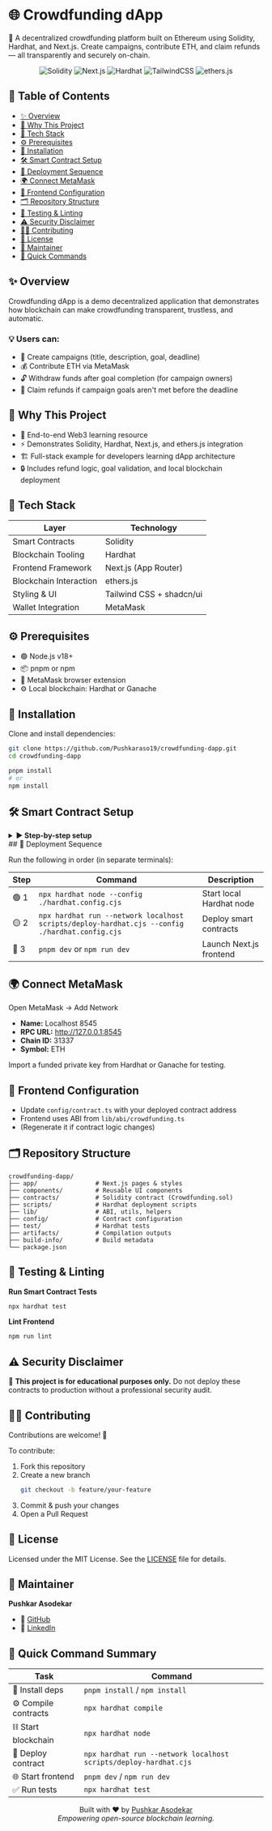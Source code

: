 
# 🌐 Crowdfunding dApp

🚀 A decentralized crowdfunding platform built on Ethereum using Solidity, Hardhat, and Next.js.
Create campaigns, contribute ETH, and claim refunds — all transparently and securely on-chain.

<p align="center"> 
<img src="https://img.shields.io/badge/Solidity-0.8+-blue?logo=solidity" alt="Solidity"> 
<img src="https://img.shields.io/badge/Next.js-14-black?logo=nextdotjs" alt="Next.js"> 
<img src="https://img.shields.io/badge/Hardhat-yellow?logo=ethereum" alt="Hardhat"> 
<img src="https://img.shields.io/badge/TailwindCSS-0EA5E9?logo=tailwindcss&logoColor=white" alt="TailwindCSS"> 
<img src="https://img.shields.io/badge/ethers.js-purple?logo=ethereum" alt="ethers.js"> 
</p>

## 🧭 Table of Contents

- [✨ Overview](#-overview)
- [🎯 Why This Project](#-why-this-project)
- [🧰 Tech Stack](#-tech-stack)
- [⚙️ Prerequisites](#️-prerequisites)
- [🧩 Installation](#-installation)
- [🛠️ Smart Contract Setup](#️-smart-contract-setup)
- [🧱 Deployment Sequence](#-deployment-sequence)
- [🌍 Connect MetaMask](#-connect-metamask)
- [🔧 Frontend Configuration](#-frontend-configuration)
- [🗂️ Repository Structure](#️-repository-structure)
- [🧪 Testing & Linting](#-testing--linting)
- [⚠️ Security Disclaimer](#️-security-disclaimer)
- [🧑‍💻 Contributing](#-contributing)
- [📜 License](#-license)
- [👤 Maintainer](#-maintainer)
- [📘 Quick Commands](#-quick-commands)

## ✨ Overview

Crowdfunding dApp is a demo decentralized application that demonstrates how blockchain can make crowdfunding transparent, trustless, and automatic.

### 💡 Users can:

- 🧾 Create campaigns (title, description, goal, deadline)
- 💰 Contribute ETH via MetaMask
- 🔓 Withdraw funds after goal completion (for campaign owners)
- 🔁 Claim refunds if campaign goals aren't met before the deadline

## 🎯 Why This Project

- 🧠 End-to-end Web3 learning resource
- ⚡ Demonstrates Solidity, Hardhat, Next.js, and ethers.js integration
- 🏗️ Full-stack example for developers learning dApp architecture
- 🔒 Includes refund logic, goal validation, and local blockchain deployment

## 🧰 Tech Stack

| Layer | Technology |
|-------|------------|
| Smart Contracts | Solidity |
| Blockchain Tooling | Hardhat |
| Frontend Framework | Next.js (App Router) |
| Blockchain Interaction | ethers.js |
| Styling & UI | Tailwind CSS + shadcn/ui |
| Wallet Integration | MetaMask |
## ⚙️ Prerequisites

- 🟢 Node.js v18+
- 📦 pnpm or npm
- 🦊 MetaMask browser extension
- ⚙️ Local blockchain: Hardhat or Ganache

## 🧩 Installation

Clone and install dependencies:

```bash
git clone https://github.com/Pushkaraso19/crowdfunding-dapp.git
cd crowdfunding-dapp

pnpm install
# or
npm install
```

## 🛠️ Smart Contract Setup

<details>
<summary><strong>▶️ Step-by-step setup</strong></summary>

### 1️⃣ Compile Contracts
```bash
npx hardhat compile --config ./hardhat.config.cjs
```

### 2️⃣ Start Local Blockchain

Choose one:

**Option A — Hardhat Node**
```bash
npx hardhat node --config ./hardhat.config.cjs
```

**Option B — Ganache**
Run Ganache UI → RPC URL: http://127.0.0.1:8545

</details>
## 🧱 Deployment Sequence

Run the following in order (in separate terminals):

| Step | Command | Description |
|------|---------|-------------|
| 🟢 1 | `npx hardhat node --config ./hardhat.config.cjs` | Start local Hardhat node |
| 🟡 2 | `npx hardhat run --network localhost scripts/deploy-hardhat.cjs --config ./hardhat.config.cjs` | Deploy smart contracts |
| 🔵 3 | `pnpm dev` or `npm run dev` | Launch Next.js frontend |
## 🌍 Connect MetaMask

Open MetaMask → Add Network

- **Name:** Localhost 8545
- **RPC URL:** http://127.0.0.1:8545
- **Chain ID:** 31337
- **Symbol:** ETH

Import a funded private key from Hardhat or Ganache for testing.

## 🔧 Frontend Configuration

- Update `config/contract.ts` with your deployed contract address
- Frontend uses ABI from `lib/abi/crowdfunding.ts`
- (Regenerate it if contract logic changes)

## 🗂️ Repository Structure

```
crowdfunding-dapp/
├── app/                # Next.js pages & styles
├── components/         # Reusable UI components
├── contracts/          # Solidity contract (Crowdfunding.sol)
├── scripts/            # Hardhat deployment scripts
├── lib/                # ABI, utils, helpers
├── config/             # Contract configuration
├── test/               # Hardhat tests
├── artifacts/          # Compilation outputs
├── build-info/         # Build metadata
└── package.json
```

## 🧪 Testing & Linting

**Run Smart Contract Tests**
```bash
npx hardhat test
```

**Lint Frontend**
```bash
npm run lint
```

## ⚠️ Security Disclaimer

🚨 **This project is for educational purposes only.**
Do not deploy these contracts to production without a professional security audit.

## 🧑‍💻 Contributing

Contributions are welcome! 🎉

To contribute:

1. Fork this repository
2. Create a new branch
   ```bash
   git checkout -b feature/your-feature
   ```
3. Commit & push your changes
4. Open a Pull Request

## 📜 License

Licensed under the MIT License.
See the [LICENSE](LICENSE) file for details.

## 👤 Maintainer

**Pushkar Asodekar**
- 🔗 [GitHub](https://github.com/Pushkaraso19)
- 💼 [LinkedIn](https://www.linkedin.com/in/pushkar-asodekar)

## 📘 Quick Command Summary

| Task | Command |
|------|---------|
| 🧩 Install deps | `pnpm install` / `npm install` |
| ⚙️ Compile contracts | `npx hardhat compile` |
| ⛓️ Start blockchain | `npx hardhat node` |
| 🚀 Deploy contract | `npx hardhat run --network localhost scripts/deploy-hardhat.cjs` |
| 🌐 Start frontend | `pnpm dev` / `npm run dev` |
| ✅ Run tests | `npx hardhat test` |
<p align="center"> Built with ❤️ by <a href="https://github.com/Pushkaraso19">Pushkar Asodekar</a> <br/> <em>Empowering open-source blockchain learning.</em> </p>
